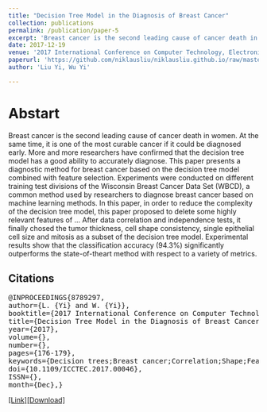 ```yaml
---
title: "Decision Tree Model in the Diagnosis of Breast Cancer"
collection: publications
permalink: /publication/paper-5
excerpt: 'Breast cancer is the second leading cause of cancer death in women. At the same time, it is one of the most curable cancer if it could be diagnosed early. More and more researchers have confirmed that the decision tree model has a good ability to accurately diagnose. This paper presents a diagnostic method for breast cancer based on the decision tree model combined with feature selection. Experiments were conducted on different training test divisions of the Wisconsin Breast Cancer Data Set (WBCD), a common method used by researchers to diagnose breast cancer based on machine learning methods. In this paper, in order to reduce the complexity of the decision tree model, this paper proposed to delete some highly relevant features of ... After data correlation and independence tests, it finally chosed the tumor thickness, cell shape consistency, single epithelial cell size and mitosis as a subset of the decision tree model. Experimental results show that the classification accuracy (94.3%) significantly outperforms the state-of-theart method with respect to a variety of metrics.'
date: 2017-12-19
venue: '2017 International Conference on Computer Technology, Electronics and Communication (ICCTEC)'
paperurl: 'https://github.com/niklausliu/niklausliu.github.io/raw/master/files/Yi-Decision%20Tree%20Model%20in%20the%20Diagnosis%20of%20Breast%20Cancer.pdf'
author: 'Liu Yi, Wu Yi'

---
```

# Abstart
Breast cancer is the second leading cause of cancer death in women. At the same time, it is one of the most curable cancer if it could be diagnosed early. More and more researchers have confirmed that the decision tree model has a good ability to accurately diagnose. This paper presents a diagnostic method for breast cancer based on the decision tree model combined with feature selection. Experiments were conducted on different training test divisions of the Wisconsin Breast Cancer Data Set (WBCD), a common method used by researchers to diagnose breast cancer based on machine learning methods. In this paper, in order to reduce the complexity of the decision tree model, this paper proposed to delete some highly relevant features of ... After data correlation and independence tests, it finally chosed the tumor thickness, cell shape consistency, single epithelial cell size and mitosis as a subset of the decision tree model. Experimental results show that the classification accuracy (94.3%) significantly outperforms the state-of-theart method with respect to a variety of metrics.


## Citations
<pre>
@INPROCEEDINGS{8789297, 
author={L. {Yi} and W. {Yi}}, 
booktitle={2017 International Conference on Computer Technology, Electronics and Communication (ICCTEC)}, 
title={Decision Tree Model in the Diagnosis of Breast Cancer}, 
year={2017}, 
volume={}, 
number={}, 
pages={176-179}, 
keywords={Decision trees;Breast cancer;Correlation;Shape;Feature extraction;Predictive models;Breast cancer diagnosis;Decision tree;Feature selection}, 
doi={10.1109/ICCTEC.2017.00046}, 
ISSN={}, 
month={Dec},}
</pre>

[[Link]](https://ieeexplore.ieee.org/document/8789297)[[Download]](https://github.com/niklausliu/niklausliu.github.io/raw/master/files/Yi-Decision%20Tree%20Model%20in%20the%20Diagnosis%20of%20Breast%20Cancer.pdf)
